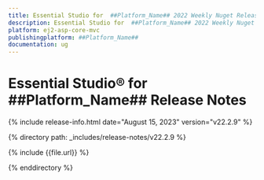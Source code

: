 ```yaml
---
title: Essential Studio for  ##Platform_Name## 2022 Weekly Nuget Release Release Notes  
description: Essential Studio for  ##Platform_Name## 2022 Weekly Nuget Release Release Notes  
platform: ej2-asp-core-mvc
publishingplatform: ##Platform_Name##
documentation: ug
---
```


# Essential Studio&reg; for  ##Platform_Name##   Release Notes  

{% include release-info.html date="August 15, 2023" version="v22.2.9" %} 

{% directory path: _includes/release-notes/v22.2.9 %}

{% include {{file.url}} %}

{% enddirectory %}


